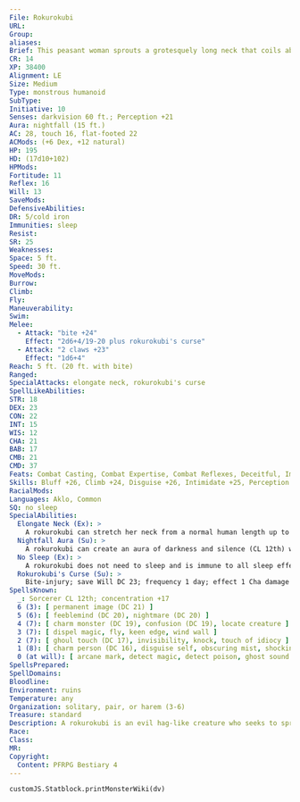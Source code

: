 ```yaml
---
File: Rokurokubi
URL: 
Group: 
aliases: 
Brief: This peasant woman sprouts a grotesquely long neck that coils about like a snake, with razor-sharp teeth filling her gaping maw.
CR: 14
XP: 38400
Alignment: LE
Size: Medium
Type: monstrous humanoid
SubType: 
Initiative: 10
Senses: darkvision 60 ft.; Perception +21
Aura: nightfall (15 ft.)
AC: 28, touch 16, flat-footed 22
ACMods: (+6 Dex, +12 natural)
HP: 195
HD: (17d10+102)
HPMods: 
Fortitude: 11
Reflex: 16
Will: 13
SaveMods: 
DefensiveAbilities: 
DR: 5/cold iron
Immunities: sleep
Resist: 
SR: 25
Weaknesses: 
Space: 5 ft.
Speed: 30 ft.
MoveMods: 
Burrow: 
Climb: 
Fly: 
Maneuverability: 
Swim: 
Melee: 
  - Attack: "bite +24"
    Effect: "2d6+4/19-20 plus rokurokubi's curse"
  - Attack: "2 claws +23"
    Effect: "1d6+4"
Reach: 5 ft. (20 ft. with bite)
Ranged: 
SpecialAttacks: elongate neck, rokurokubi's curse
SpellLikeAbilities: 
STR: 18
DEX: 23
CON: 22
INT: 15
WIS: 12
CHA: 21
BAB: 17
CMB: 21
CMD: 37
Feats: Combat Casting, Combat Expertise, Combat Reflexes, Deceitful, Improved Critical (bite), Improved Initiative, Iron Will, Weapon Finesse, Weapon Focus (bite)
Skills: Bluff +26, Climb +24, Disguise +26, Intimidate +25, Perception +21, Stealth +26
RacialMods: 
Languages: Aklo, Common
SQ: no sleep
SpecialAbilities:
  Elongate Neck (Ex): >
    A rokurokubi can stretch her neck from a normal human length up to 20 feet, giving her reach with her bite attack and threatening all squares within that range.
  Nightfall Aura (Su): >
    A rokurokubi can create an aura of darkness and silence (CL 12th) with a radius of 15 feet. The rokurokubi is immune to the effects of her aura, and can activate or suppress this ability as a free action. These aura effects can be dispelled as if they were spells.
  No Sleep (Ex): >
    A rokurokubi does not need to sleep and is immune to all sleep effects.
  Rokurokubi's Curse (Su): >
    Bite-injury; save Will DC 23; frequency 1 day; effect 1 Cha damage and permanently silenced after 4 Cha damage. Fully healing the Cha damage cures the silence. The save DC is Charisma-based.  Spells A rokurokubi casts spells as a 12th-level sorcerer.
SpellsKnown:
  _: Sorcerer CL 12th; concentration +17
  6 (3): [ permanent image (DC 21) ]
  5 (6): [ feeblemind (DC 20), nightmare (DC 20) ]
  4 (7): [ charm monster (DC 19), confusion (DC 19), locate creature ]
  3 (7): [ dispel magic, fly, keen edge, wind wall ]
  2 (7): [ ghoul touch (DC 17), invisibility, knock, touch of idiocy ]
  1 (8): [ charm person (DC 16), disguise self, obscuring mist, shocking grasp, sleep (DC 16) ]
  0 (at will): [ arcane mark, detect magic, detect poison, ghost sound (DC 15), mage hand, message, open/close, prestidigitation, read magic ]
SpellsPrepared: 
SpellDomains: 
Bloodline: 
Environment: ruins
Temperature: any
Organization: solitary, pair, or harem (3-6)
Treasure: standard
Description: A rokurokubi is an evil hag-like creature who seeks to spread as much mayhem and despair as possible. Her skin ranges in hue from pale blue to muted green, so to disguise herself she must cover up her flesh with makeup and clothing, and retract her neck so it is no longer than a human's. A rokurokubi can mate with almost any male humanoid, monstrous humanoid, or humanoid-shaped creature. Her offspring is always a rokurokubi. The mate is usually devoured once the rokurokubi tires of his presence.
Race: 
Class: 
MR: 
Copyright:
  Content: PFRPG Bestiary 4
---
```

```dataviewjs
customJS.Statblock.printMonsterWiki(dv)
```
